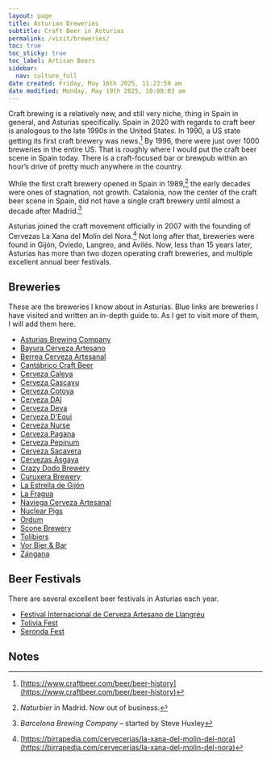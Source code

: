 ```yaml
---
layout: page
title: Asturian Breweries
subtitle: Craft Beer in Asturias
permalink: /visit/breweries/
toc: true
toc_sticky: true
toc_label: Artisan Beers
sidebar:
  nav: culture_full
date created: Friday, May 16th 2025, 11:23:59 am
date modified: Monday, May 19th 2025, 10:08:03 am
---
```

Craft brewing is a relatively new, and still very niche, thing in Spain in general, and Asturias specifically. Spain in 2020 with regards to craft beer is analogous to the late 1990s in the United States. In 1990, a US state getting its first craft brewery was news.[^1] By 1996, there were just over 1000 breweries in the entire US. That is roughly where I would put the craft beer scene in Spain today. There is a craft-focused bar or brewpub within an hour’s drive of pretty much anywhere in the country.

While the first craft brewery opened in Spain in 1989,[^2] the early decades were ones of stagnation, not growth. Catalonia, now the center of the craft beer scene in Spain, did not have a single craft brewery until almost a decade after Madrid.[^3]

Asturias joined the craft movement officially in 2007 with the founding of Cervezas La Xana del Molín del Nora.[^4] Not long after that, breweries were found in Gijón, Oviedo, Langreo, and Avilés. Now, less than 15 years later, Asturias has more than two dozen operating craft breweries, and multiple excellent annual beer festivals. 
## Breweries
These are the breweries I know about in Asturias. Blue links are breweries I have visited and written an in-depth guide to. As I get to visit more of them, I will add them here. 

- [Asturias Brewing Company](https://eatingasturias.com/wiki/Asturias_Brewing_Company)
- [Bayura Cerveza Artesano](https://eatingasturias.com/index.php?title=Bayura_Cerveza_Artesano&action=edit&redlink=1 "Bayura Cerveza Artesano (page does not exist)")
- [Berrea Cerveza Artesanal](https://eatingasturias.com/wiki/Berrea_Cerveza_Artesanal "Berrea Cerveza Artesanal")
- [Cantábrico Craft Beer](https://eatingasturias.com/index.php?title=Cant%C3%A1brico_Craft_Beer&action=edit&redlink=1 "Cantábrico Craft Beer (page does not exist)")
- [Cerveza Caleya](https://eatingasturias.com/index.php?title=Cerveza_Caleya&action=edit&redlink=1 "Cerveza Caleya (page does not exist)")
- [Cerveza Cascayu](https://eatingasturias.com/index.php?title=Cerveza_Cascayu&action=edit&redlink=1 "Cerveza Cascayu (page does not exist)")
- [Cerveza Cotoya](https://eatingasturias.com/index.php?title=Cerveza_Cotoya&action=edit&redlink=1 "Cerveza Cotoya (page does not exist)")
- [Cerveza DAI](https://eatingasturias.com/index.php?title=Cerveza_DAI&action=edit&redlink=1 "Cerveza DAI (page does not exist)")
- [Cerveza Deva](https://eatingasturias.com/index.php?title=Cerveza_Deva&action=edit&redlink=1 "Cerveza Deva (page does not exist)")
- [Cerveza D'Equi](https://eatingasturias.com/wiki/Cerveza_D%27Equi "Cerveza D'Equi")
- [Cerveza Nurse](https://eatingasturias.com/wiki/Cerveza_Nurse "Cerveza Nurse")
- [Cerveza Pagana](https://eatingasturias.com/index.php?title=Cerveza_Pagana&action=edit&redlink=1 "Cerveza Pagana (page does not exist)")
- [Cerveza Pepinum](https://eatingasturias.com/index.php?title=Cerveza_Pepinum&action=edit&redlink=1 "Cerveza Pepinum (page does not exist)")
- [Cerveza Sacavera](https://eatingasturias.com/index.php?title=Cerveza_Sacavera&action=edit&redlink=1 "Cerveza Sacavera (page does not exist)")
- [Cervezas Asgaya](https://eatingasturias.com/index.php?title=Cervezas_Asgaya&action=edit&redlink=1 "Cervezas Asgaya (page does not exist)")
- [Crazy Dodo Brewery](https://eatingasturias.com/index.php?title=Crazy_Dodo_Brewery&action=edit&redlink=1 "Crazy Dodo Brewery (page does not exist)")
- [Curuxera Brewery](https://eatingasturias.com/index.php?title=Curuxera_Brewery&action=edit&redlink=1 "Curuxera Brewery (page does not exist)")
- [La Estrella de Gijón](https://eatingasturias.com/index.php?title=La_Estrella_de_Gij%C3%B3n&action=edit&redlink=1 "La Estrella de Gijón (page does not exist)")
- [La Fragua](https://eatingasturias.com/index.php?title=La_Fragua&action=edit&redlink=1 "La Fragua (page does not exist)")
- [Naviega Cerveza Artesanal](https://eatingasturias.com/index.php?title=Naviega_Cerveza_Artesanal&action=edit&redlink=1 "Naviega Cerveza Artesanal (page does not exist)")
- [Nuclear Pigs](https://eatingasturias.com/index.php?title=Nuclear_Pigs&action=edit&redlink=1 "Nuclear Pigs (page does not exist)")
- [Ordum](https://eatingasturias.com/index.php?title=Ordum&action=edit&redlink=1 "Ordum (page does not exist)")
- [Scone Brewery](https://eatingasturias.com/wiki/Scone_Brewery "Scone Brewery")
- [Tolibiers](https://eatingasturias.com/index.php?title=Tolibiers&action=edit&redlink=1 "Tolibiers (page does not exist)")
- [Vor Bier & Bar](https://eatingasturias.com/index.php?title=Vor_Bier_%26_Bar&action=edit&redlink=1 "Vor Bier & Bar (page does not exist)")
- [Zángana](https://eatingasturias.com/index.php?title=Z%C3%A1ngana&action=edit&redlink=1 "Zángana (page does not exist)")

## Beer Festivals
There are several excellent beer festivals in Asturias each year.

- [Festival Internacional de Cerveza Artesano de Llangréu](https://eatingasturias.com/index.php?title=Festival_Internacional_de_Cerveza_Artesano_de_Llangr%C3%A9u&action=edit&redlink=1 "Festival Internacional de Cerveza Artesano de Llangréu (page does not exist)")
- [Tolivia Fest](https://eatingasturias.com/index.php?title=Tolivia_Fest&action=edit&redlink=1 "Tolivia Fest (page does not exist)")
- [Seronda Fest](https://eatingasturias.com/index.php?title=Seronda_Fest&action=edit&redlink=1 "Seronda Fest (page does not exist)")
## Notes

[^1]: [https://www.craftbeer.com/beer/beer-history](https://www.craftbeer.com/beer/beer-history)
[^2]: _Naturbier_ in Madrid. Now out of business.
[^3]: _Barcelona Brewing Company_ – started by Steve Huxley
[^4]: [https://birrapedia.com/cervecerias/la-xana-del-molin-del-nora](https://birrapedia.com/cervecerias/la-xana-del-molin-del-nora)